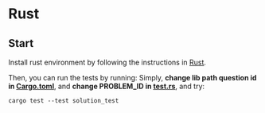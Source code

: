 # Rust

## Start

Install rust environment by following the instructions in [Rust](https://www.rust-lang.org/tools/install).

Then, you can run the tests by running:
Simply, 
**change lib path question id in [Cargo.toml](../problems/Cargo.toml)**,
and **change PROBLEM_ID in [test.rs](test_executor/src/test.rs)**, and try:

```shell
cargo test --test solution_test
```
